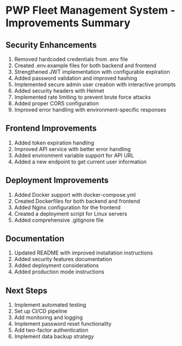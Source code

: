 # PWP Fleet Management System - Improvements Summary

## Security Enhancements
1. Removed hardcoded credentials from .env file
2. Created .env.example files for both backend and frontend
3. Strengthened JWT implementation with configurable expiration
4. Added password validation and improved hashing
5. Implemented secure admin user creation with interactive prompts
6. Added security headers with Helmet
7. Implemented rate limiting to prevent brute force attacks
8. Added proper CORS configuration
9. Improved error handling with environment-specific responses

## Frontend Improvements
1. Added token expiration handling
2. Improved API service with better error handling
3. Added environment variable support for API URL
4. Added a new endpoint to get current user information

## Deployment Improvements
1. Added Docker support with docker-compose.yml
2. Created Dockerfiles for both backend and frontend
3. Added Nginx configuration for the frontend
4. Created a deployment script for Linux servers
5. Added comprehensive .gitignore file

## Documentation
1. Updated README with improved installation instructions
2. Added security features documentation
3. Added deployment considerations
4. Added production mode instructions

## Next Steps
1. Implement automated testing
2. Set up CI/CD pipeline
3. Add monitoring and logging
4. Implement password reset functionality
5. Add two-factor authentication
6. Implement data backup strategy